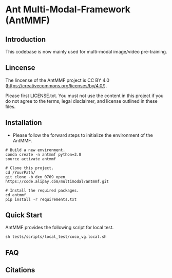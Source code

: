 # Ant Multi-Modal-Framework (AntMMF)

## Introduction

This codebase is now mainly used for multi-modal image/video pre-training.

## Lincense

The lincense of the AntMMF project is CC BY 4.0  (https://creativecommons.org/licenses/by/4.0/).

Please first LICENSE.txt. You must not use the content in this project if you do not agree to the terms, legal disclaimer, and license outlined in these files.

## Installation

- Please follow the forward steps to initialize the environment of the AntMMF.
```
# Build a new environment.
conda create -n antmmf python=3.8
source activate antmmf

# Clone this project.
cd /YourPath/
git clone -b dxn_0709_open https://code.alipay.com/multimodal/antmmf.git

# Install the required packages.
cd antmmf
pip install -r requirements.txt
```

## Quick Start

AntMMF provides the following script for local test.
```
sh tests/scripts/local_test/coco_vg.local.sh
```

## FAQ

## Citations

